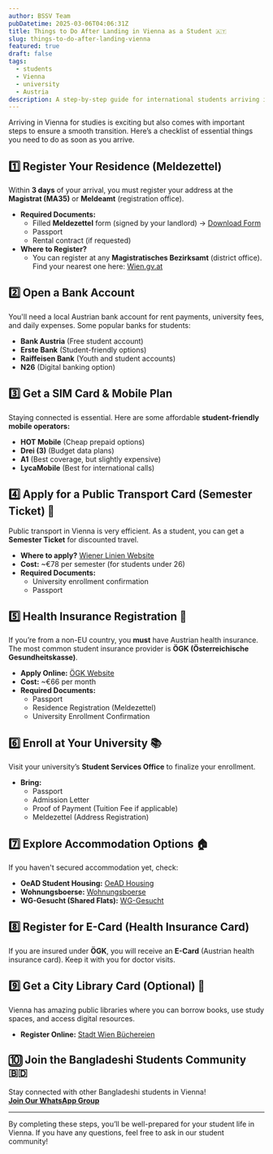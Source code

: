```yaml
---
author: BSSV Team
pubDatetime: 2025-03-06T04:06:31Z
title: Things to Do After Landing in Vienna as a Student 🇦🇹
slug: things-to-do-after-landing-vienna
featured: true
draft: false
tags:
  - students
  - Vienna
  - university
  - Austria
description: A step-by-step guide for international students arriving in Vienna, covering essential registrations, accommodation, bank accounts, and other necessary tasks.
---
```


Arriving in Vienna for studies is exciting but also comes with important steps to ensure a smooth transition. Here’s a checklist of essential things you need to do as soon as you arrive.  

## 1️⃣ Register Your Residence (Meldezettel)  
Within **3 days** of your arrival, you must register your address at the **Magistrat (MA35)** or **Meldeamt** (registration office).  
- **Required Documents:**  
  - Filled **Meldezettel** form (signed by your landlord) → [Download Form](https://www.wien.gv.at/amtshelfer/dokumente/wohnsitz/meldezettel.pdf)  
  - Passport  
  - Rental contract (if requested)  
- **Where to Register?**  
  - You can register at any **Magistratisches Bezirksamt** (district office). Find your nearest one here: [Wien.gv.at](https://www.wien.gv.at/verwaltung/meldeservice/)  

## 2️⃣ Open a Bank Account  
You'll need a local Austrian bank account for rent payments, university fees, and daily expenses. Some popular banks for students:  
- **Bank Austria** (Free student account)  
- **Erste Bank** (Student-friendly options)  
- **Raiffeisen Bank** (Youth and student accounts)  
- **N26** (Digital banking option)  

## 3️⃣ Get a SIM Card & Mobile Plan  
Staying connected is essential. Here are some affordable **student-friendly mobile operators:**  
- **HOT Mobile** (Cheap prepaid options)  
- **Drei (3)** (Budget data plans)  
- **A1** (Best coverage, but slightly expensive)  
- **LycaMobile** (Best for international calls)  

## 4️⃣ Apply for a Public Transport Card (Semester Ticket) 🎫  
Public transport in Vienna is very efficient. As a student, you can get a **Semester Ticket** for discounted travel.  
- **Where to apply?** [Wiener Linien Website](https://www.wienerlinien.at/web/wl-en/tickets)  
- **Cost:** ~€78 per semester (for students under 26)  
- **Required Documents:**  
  - University enrollment confirmation  
  - Passport  

## 5️⃣ Health Insurance Registration 🏥  
If you’re from a non-EU country, you **must** have Austrian health insurance. The most common student insurance provider is **ÖGK (Österreichische Gesundheitskasse)**.  
- **Apply Online:** [ÖGK Website](https://www.gesundheitskasse.at)  
- **Cost:** ~€66 per month  
- **Required Documents:**  
  - Passport  
  - Residence Registration (Meldezettel)  
  - University Enrollment Confirmation  

## 6️⃣ Enroll at Your University 📚  
Visit your university’s **Student Services Office** to finalize your enrollment.  
- **Bring:**  
  - Passport  
  - Admission Letter  
  - Proof of Payment (Tuition Fee if applicable)  
  - Meldezettel (Address Registration)  

## 7️⃣ Explore Accommodation Options 🏠  
If you haven't secured accommodation yet, check:  
- **OeAD Student Housing:** [OeAD Housing](https://housing.oead.at/)  
- **Wohnungsboerse:** [Wohnungsboerse](https://www.wohnungsboerse.net/)  
- **WG-Gesucht (Shared Flats):** [WG-Gesucht](https://www.wg-gesucht.de/)  

## 8️⃣ Register for E-Card (Health Insurance Card)  
If you are insured under **ÖGK**, you will receive an **E-Card** (Austrian health insurance card). Keep it with you for doctor visits.  

## 9️⃣ Get a City Library Card (Optional) 📖  
Vienna has amazing public libraries where you can borrow books, use study spaces, and access digital resources.  
- **Register Online:** [Stadt Wien Büchereien](https://www.buechereien.wien.at/)  

## 🔟 Join the Bangladeshi Students Community 🇧🇩  
Stay connected with other Bangladeshi students in Vienna!  
**[Join Our WhatsApp Group](https://chat.whatsapp.com/LmVZz7wgJAd8Y95HYY2reQ)**  

---

By completing these steps, you’ll be well-prepared for your student life in Vienna. If you have any questions, feel free to ask in our student community!  
